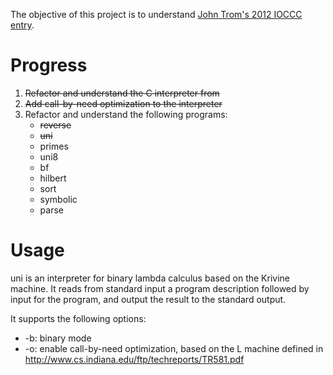 The objective of this project is to understand [John Trom's 2012 IOCCC entry](http://www.ioccc.org/2012/tromp/hint.html).

# Progress

1. ~~Refactor and understand the C interpreter from [](https://tromp.github.io/cl/uni.c)~~
2. ~~Add call-by-need optimization to the interpreter~~
3. Refactor and understand the following programs:
    * ~~reverse~~
    * ~~uni~~
    * primes
    * uni8
    * bf
    * hilbert
    * sort
    * symbolic
    * parse

# Usage
uni is an interpreter for binary lambda calculus based on the Krivine machine.
It reads from standard input a program description followed by input for the
program, and output the result to the standard output.

It supports the following options:

* -b: binary mode
* -o: enable call-by-need optimization, based on the L machine defined in http://www.cs.indiana.edu/ftp/techreports/TR581.pdf
